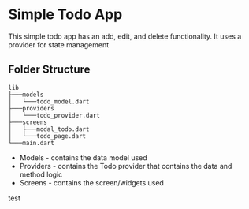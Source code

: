 # Simple Todo App

This simple todo app has an add, edit, and delete functionality. It uses a provider for state management

## Folder Structure
```
lib
├───models
│   └───todo_model.dart
├───providers
│   └───todo_provider.dart
├───screens
│   ├───modal_todo.dart
│   └───todo_page.dart
└───main.dart
```

* Models - contains the data model used
* Providers - contains the Todo provider that contains the data and method logic
* Screens - contains the screen/widgets used


test